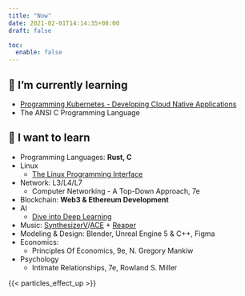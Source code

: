 ```yaml
---
title: "Now"
date: 2021-02-01T14:14:35+08:00
draft: false

toc:
  enable: false
---
```


## 🌱 I’m currently learning

- [Programming Kubernetes - Developing Cloud Native Applications](https://programming-kubernetes.info/)
- The ANSI C Programming Language

## 🤤 I want to learn

- Programming Languages: **Rust, C**
- Linux
  - [The Linux Programming Interface](https://man7.org/tlpi/)
- Network: L3/L4/L7
  - Computer Networking - A Top-Down Approach, 7e
- Blockchain: **Web3 & Ethereum Development**
- AI
  - [Dive into Deep Learning](https://github.com/d2l-ai/d2l-en)
- Music: [SynthesizerV](https://dreamtonics.com/en/synthesizerv/)/[ACE](https://space.bilibili.com/418030) + [Reaper](https://www.reaper.fm)
- Modeling & Design: Blender, Unreal Engine 5 & C++, Figma
- Economics: 
  - Principles Of Economics, 9e, N. Gregory Mankiw
- Psychology
  - Intimate Relationships, 7e, Rowland S. Miller

{{< particles_effect_up  >}}
